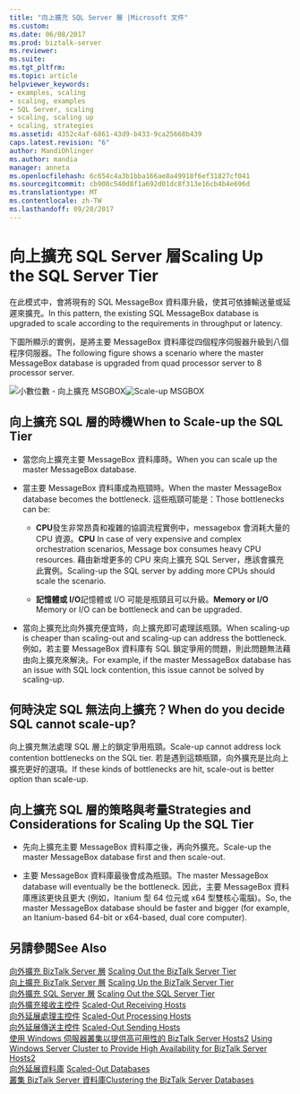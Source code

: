 ```yaml
---
title: "向上擴充 SQL Server 層 |Microsoft 文件"
ms.custom: 
ms.date: 06/08/2017
ms.prod: biztalk-server
ms.reviewer: 
ms.suite: 
ms.tgt_pltfrm: 
ms.topic: article
helpviewer_keywords:
- examples, scaling
- scaling, examples
- SQL Server, scaling
- scaling, scaling up
- scaling, strategies
ms.assetid: 4352c4af-6861-43d9-b433-9ca25668b439
caps.latest.revision: "6"
author: MandiOhlinger
ms.author: mandia
manager: anneta
ms.openlocfilehash: 6c654c4a3b1bba166ae8a49918f6ef31827cf041
ms.sourcegitcommit: cb908c540d8f1a692d01dc8f313e16cb4b4e696d
ms.translationtype: MT
ms.contentlocale: zh-TW
ms.lasthandoff: 09/20/2017
---
```

# <a name="scaling-up-the-sql-server-tier"></a><span data-ttu-id="32ecd-102">向上擴充 SQL Server 層</span><span class="sxs-lookup"><span data-stu-id="32ecd-102">Scaling Up the SQL Server Tier</span></span>
<span data-ttu-id="32ecd-103">在此模式中，會將現有的 SQL MessageBox 資料庫升級，使其可依據輸送量或延遲來擴充。</span><span class="sxs-lookup"><span data-stu-id="32ecd-103">In this pattern, the existing SQL MessageBox database is upgraded to scale according to the requirements in throughput or latency.</span></span>  
  
 <span data-ttu-id="32ecd-104">下圖所顯示的實例，是將主要 MessageBox 資料庫從四個程序伺服器升級到八個程序伺服器。</span><span class="sxs-lookup"><span data-stu-id="32ecd-104">The following figure shows a scenario where the master MessageBox database is upgraded from quad processor server to 8 processor server.</span></span>  
  
 <span data-ttu-id="32ecd-105">![小數位數 &#45; 向上擴充 MSGBOX](../core/media/scaleupmsgbox2.gif "ScaleUpMsgBox2")</span><span class="sxs-lookup"><span data-stu-id="32ecd-105">![Scale&#45;up MSGBOX](../core/media/scaleupmsgbox2.gif "ScaleUpMsgBox2")</span></span>  
  
## <a name="when-to-scale-up-the-sql-tier"></a><span data-ttu-id="32ecd-106">向上擴充 SQL 層的時機</span><span class="sxs-lookup"><span data-stu-id="32ecd-106">When to Scale-up the SQL Tier</span></span>  
  
-   <span data-ttu-id="32ecd-107">當您向上擴充主要 MessageBox 資料庫時。</span><span class="sxs-lookup"><span data-stu-id="32ecd-107">When you can scale up the master MessageBox database.</span></span>  
  
-   <span data-ttu-id="32ecd-108">當主要 MessageBox 資料庫成為瓶頸時。</span><span class="sxs-lookup"><span data-stu-id="32ecd-108">When the master MessageBox database becomes the bottleneck.</span></span> <span data-ttu-id="32ecd-109">這些瓶頸可能是：</span><span class="sxs-lookup"><span data-stu-id="32ecd-109">Those bottlenecks can be:</span></span>  
  
    -   <span data-ttu-id="32ecd-110">**CPU**發生非常昂貴和複雜的協調流程實例中，messagebox 會消耗大量的 CPU 資源。</span><span class="sxs-lookup"><span data-stu-id="32ecd-110">**CPU** In case of very expensive and complex orchestration scenarios, Message box consumes heavy CPU resources.</span></span> <span data-ttu-id="32ecd-111">藉由新增更多的 CPU 來向上擴充 SQL Server，應該會擴充此實例。</span><span class="sxs-lookup"><span data-stu-id="32ecd-111">Scaling-up the SQL server by adding more CPUs should scale the scenario.</span></span>  
  
    -   <span data-ttu-id="32ecd-112">**記憶體或 I/O**記憶體或 I/O 可能是瓶頸且可以升級。</span><span class="sxs-lookup"><span data-stu-id="32ecd-112">**Memory or I/O** Memory or I/O can be bottleneck and can be upgraded.</span></span>  
  
-   <span data-ttu-id="32ecd-113">當向上擴充比向外擴充便宜時，向上擴充即可處理該瓶頸。</span><span class="sxs-lookup"><span data-stu-id="32ecd-113">When scaling-up is cheaper than scaling-out and scaling-up can address the bottleneck.</span></span> <span data-ttu-id="32ecd-114">例如，若主要 MessageBox 資料庫有 SQL 鎖定爭用的問題，則此問題無法藉由向上擴充來解決。</span><span class="sxs-lookup"><span data-stu-id="32ecd-114">For example, if the master MessageBox database has an issue with SQL lock contention, this issue cannot be solved by scaling-up.</span></span>  
  
## <a name="when-do-you-decide-sql-cannot-scale-up"></a><span data-ttu-id="32ecd-115">何時決定 SQL 無法向上擴充？</span><span class="sxs-lookup"><span data-stu-id="32ecd-115">When do you decide SQL cannot scale-up?</span></span>  
 <span data-ttu-id="32ecd-116">向上擴充無法處理 SQL 層上的鎖定爭用瓶頸。</span><span class="sxs-lookup"><span data-stu-id="32ecd-116">Scale-up cannot address lock contention bottlenecks on the SQL tier.</span></span> <span data-ttu-id="32ecd-117">若是遇到這類瓶頸，向外擴充是比向上擴充更好的選項。</span><span class="sxs-lookup"><span data-stu-id="32ecd-117">If these kinds of bottlenecks are hit, scale-out is better option than scale-up.</span></span>  
  
## <a name="strategies-and-considerations-for-scaling-up-the-sql-tier"></a><span data-ttu-id="32ecd-118">向上擴充 SQL 層的策略與考量</span><span class="sxs-lookup"><span data-stu-id="32ecd-118">Strategies and Considerations for Scaling Up the SQL Tier</span></span>  
  
-   <span data-ttu-id="32ecd-119">先向上擴充主要 MessageBox 資料庫之後，再向外擴充。</span><span class="sxs-lookup"><span data-stu-id="32ecd-119">Scale-up the master MessageBox database first and then scale-out.</span></span>  
  
-   <span data-ttu-id="32ecd-120">主要 MessageBox 資料庫最後會成為瓶頸。</span><span class="sxs-lookup"><span data-stu-id="32ecd-120">The master MessageBox database will eventually be the bottleneck.</span></span> <span data-ttu-id="32ecd-121">因此，主要 MessageBox 資料庫應該更快且更大 (例如，Itanium 型 64 位元或 x64 型雙核心電腦)。</span><span class="sxs-lookup"><span data-stu-id="32ecd-121">So, the master MessageBox database should be faster and bigger (for example, an Itanium-based 64-bit or x64-based, dual core computer).</span></span>  
  
## <a name="see-also"></a><span data-ttu-id="32ecd-122">另請參閱</span><span class="sxs-lookup"><span data-stu-id="32ecd-122">See Also</span></span>  
 <span data-ttu-id="32ecd-123">[向外擴充 BizTalk Server 層](../core/scaling-out-the-biztalk-server-tier.md) </span><span class="sxs-lookup"><span data-stu-id="32ecd-123">[Scaling Out the BizTalk Server Tier](../core/scaling-out-the-biztalk-server-tier.md) </span></span>  
 <span data-ttu-id="32ecd-124">[向上擴充 BizTalk Server 層](../core/scaling-up-the-biztalk-server-tier.md) </span><span class="sxs-lookup"><span data-stu-id="32ecd-124">[Scaling Up the BizTalk Server Tier](../core/scaling-up-the-biztalk-server-tier.md) </span></span>  
 <span data-ttu-id="32ecd-125">[向外擴充 SQL Server 層](../core/scaling-out-the-sql-server-tier.md) </span><span class="sxs-lookup"><span data-stu-id="32ecd-125">[Scaling Out the SQL Server Tier](../core/scaling-out-the-sql-server-tier.md) </span></span>  
 <span data-ttu-id="32ecd-126">[向外擴充接收主控件](../core/scaled-out-receiving-hosts.md) </span><span class="sxs-lookup"><span data-stu-id="32ecd-126">[Scaled-Out Receiving Hosts](../core/scaled-out-receiving-hosts.md) </span></span>  
 <span data-ttu-id="32ecd-127">[向外延展處理主控件](../core/scaled-out-processing-hosts.md) </span><span class="sxs-lookup"><span data-stu-id="32ecd-127">[Scaled-Out Processing Hosts](../core/scaled-out-processing-hosts.md) </span></span>  
 <span data-ttu-id="32ecd-128">[向外延展傳送主控件](../core/scaled-out-sending-hosts.md) </span><span class="sxs-lookup"><span data-stu-id="32ecd-128">[Scaled-Out Sending Hosts](../core/scaled-out-sending-hosts.md) </span></span>  
 <span data-ttu-id="32ecd-129">[使用 Windows 伺服器叢集以提供高可用性的 BizTalk Server Hosts2](../core/use-windows-cluster-to-provide-high-availability-for-biztalk-hosts.md) </span><span class="sxs-lookup"><span data-stu-id="32ecd-129">[Using Windows Server Cluster to Provide High Availability for BizTalk Server Hosts2](../core/use-windows-cluster-to-provide-high-availability-for-biztalk-hosts.md) </span></span>  
 <span data-ttu-id="32ecd-130">[向外延展資料庫](../core/scaled-out-databases.md) </span><span class="sxs-lookup"><span data-stu-id="32ecd-130">[Scaled-Out Databases](../core/scaled-out-databases.md) </span></span>  
 [<span data-ttu-id="32ecd-131">叢集 BizTalk Server 資料庫</span><span class="sxs-lookup"><span data-stu-id="32ecd-131">Clustering the BizTalk Server Databases</span></span>](../core/clustering-the-biztalk-server-databases1.md)